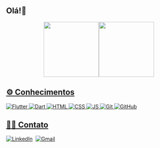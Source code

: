 ## Olá!🐌

<div align="center">
  <a href="https://github.com/alextostring">
  <img height="150em" src="https://github-readme-stats.vercel.app/api?username=alextostring&show_icons=true&theme=radical"/><img height="150em" src="https://github-readme-stats.vercel.app/api/top-langs/?username=alextostring&layout=compact&theme=radical"/>
</div>

## ⚙️ Conhecimentos
![Flutter](https://img.shields.io/badge/Flutter-02569B?style=for-the-badge&logo=flutter&logoColor=white)
![Dart](https://img.shields.io/badge/Dart-0175C2?style=for-the-badge&logo=dart&logoColor=white)
![HTML](https://img.shields.io/badge/HTML5-E34F26?style=for-the-badge&logo=html5&logoColor=white)
![CSS](https://img.shields.io/badge/CSS3-1572B6?style=for-the-badge&logo=css3&logoColor=white)
![JS](https://img.shields.io/badge/JavaScript-F7DF1E?style=for-the-badge&logo=javascript&logoColor=black)
![Git](https://img.shields.io/badge/git%20-%23F05033.svg?&style=for-the-badge&logo=git&logoColor=white&Color=c95410)
![GitHub](https://img.shields.io/badge/github%20-%23121011.svg?&style=for-the-badge&logo=github&logoColor=white&color=283238)

## 🤝🏻 Contato

<p align="center">

<a href="https://www.linkedin.com/in/alextostring/"><img src="https://img.shields.io/badge/linkedin-%230077B5.svg?&style=for-the-badge&logo=linkedin&logoColor=white" alt="LinkedIn" /></a>&nbsp;
<a href="alexsz1609@gmail.com"><img src="https://img.shields.io/badge/gmail-%23D14836.svg?&style=for-the-badge&logo=gmail&logoColor=white" alt="Gmail"/></a>&nbsp;
</p>
</div>  
